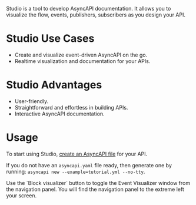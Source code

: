 Studio is a tool to develop AsyncAPI documentation. It allows you to visualize the flow, events, publishers, subscribers as you design your API.

# Studio Use Cases

- Create and visualize event-driven AsyncAPI on the go.
- Realtime visualization and documentation for your APIs.


# Studio Advantages 
- User-friendly.
- Straightforward and effortless in building APIs.
- Interactive AsyncAPI documentation.

# Usage

To start using Studio, [create an AsyncAPI file](https://www.asyncapi.com/docs/tutorials/create-asyncapi-document#create-AsyncAPI-document) for your API. 
<Remember>

If you do not have an `asyncapi.yaml` file ready, then generate one by running: 
`asyncapi new --example=tutorial.yml --no-tty`.

</Remember>
Use the `Block visualizer` button to toggle the Event Visualizer window from the navigation panel. You will find the navigation panel to the extreme left your screen. 